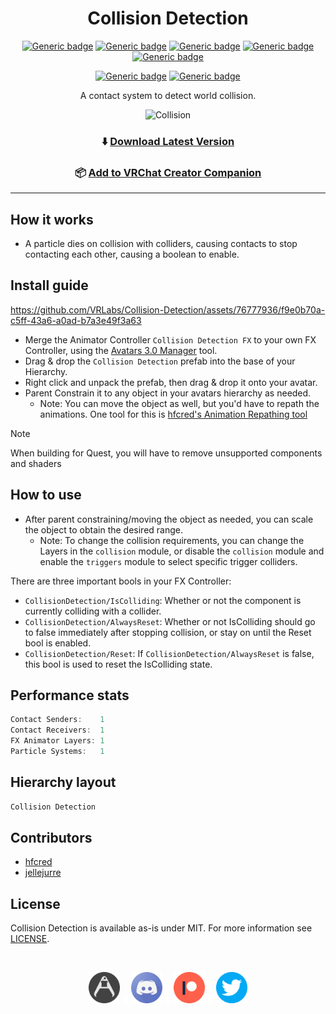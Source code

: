 <div align="center">

# Collision Detection

[![Generic badge](https://img.shields.io/github/downloads/VRLabs/Collision-Detection/total?label=Downloads)](https://github.com/VRLabs/Collision-Detection/releases/latest)
[![Generic badge](https://img.shields.io/badge/License-MIT-informational.svg)](https://github.com/VRLabs/Collision-Detection/blob/main/LICENSE)
[![Generic badge](https://img.shields.io/badge/Quest-Compatible-green?logo=Meta)](https://img.shields.io/badge/Quest-Compatible-green?logo=Meta)
[![Generic badge](https://img.shields.io/badge/Unity-2022.3.22f1-lightblue?logo=Unity)](https://unity.com/releases/editor/whats-new/2022.3.22)
[![Generic badge](https://img.shields.io/badge/SDK-AvatarSDK3-lightblue.svg)](https://vrchat.com/home/download)

[![Generic badge](https://img.shields.io/discord/706913824607043605?color=%237289da&label=DISCORD&logo=Discord&style=for-the-badge)](https://discord.vrlabs.dev/)
[![Generic badge](https://img.shields.io/endpoint.svg?url=https%3A%2F%2Fshieldsio-patreon.vercel.app%2Fapi%3Fusername%3Dvrlabs%26type%3Dpatrons&style=for-the-badge)](https://patreon.vrlabs.dev/)

A contact system to detect world collision.

![Collision](https://github.com/VRLabs/Collision-Detection/assets/76777936/11b91ef5-b2d4-413d-81b2-f857a2b4bf85)

### ⬇️ [Download Latest Version](https://github.com/VRLabs/Collision-Detection/releases/latest)


### 📦 [Add to VRChat Creator Companion](https://vrlabs.dev/packages?package=dev.vrlabs.collision-detection)

</div>

---

## How it works

* A particle dies on collision with colliders, causing contacts to stop contacting each other, causing a boolean to enable.

## Install guide

https://github.com/VRLabs/Collision-Detection/assets/76777936/f9e0b70a-c5ff-43a6-a0ad-b7a3e49f3a63

* Merge the Animator Controller ``Collision Detection FX`` to your own FX Controller, using the [Avatars 3.0 Manager](https://github.com/VRLabs/Avatars-3.0-Manager) tool.
* Drag & drop the ``Collision Detection`` prefab into the base of your Hierarchy.
* Right click and unpack the prefab, then drag & drop it onto your avatar.
* Parent Constrain it to any object in your avatars hierarchy as needed.
  * Note: You can move the object as well, but you'd have to repath the animations. One tool for this is [hfcred's Animation Repathing tool](https://github.com/hfcRed/Animation-Repathing)

> [!NOTE]  
> When building for Quest, you will have to remove unsupported components and shaders

## How to use

* After parent constraining/moving the object as needed, you can scale the object to obtain the desired range.
  * Note: To change the collision requirements, you can change the Layers in the `collision` module, or disable the `collision` module and enable the `triggers` module to select specific trigger colliders.

There are three important bools in your FX Controller:

* ``CollisionDetection/IsColliding``: Whether or not the component is currently colliding with a collider.
* ``CollisionDetection/AlwaysReset``: Whether or not IsColliding should go to false immediately after stopping collision, or stay on until the Reset bool is enabled.
* ``CollisionDetection/Reset``: If ``CollisionDetection/AlwaysReset`` is false, this bool is used to reset the IsColliding state.

## Performance stats

```c++
Contact Senders:    1
Contact Receivers:  1
FX Animator Layers: 1
Particle Systems:   1
```

## Hierarchy layout

```html
Collision Detection
```

## Contributors

* [hfcred](https://github.com/hfcred)
* [jellejurre](https://github.com/jellejurre)

## License

Collision Detection is available as-is under MIT. For more information see [LICENSE](https://github.com/VRLabs/Collision-Detection/blob/main/LICENSE).

​

<div align="center">

[<img src="https://github.com/VRLabs/Resources/raw/main/Icons/VRLabs.png" width="50" height="50">](https://vrlabs.dev "VRLabs")
<img src="https://github.com/VRLabs/Resources/raw/main/Icons/Empty.png" width="10">
[<img src="https://github.com/VRLabs/Resources/raw/main/Icons/Discord.png" width="50" height="50">](https://discord.vrlabs.dev/ "VRLabs")
<img src="https://github.com/VRLabs/Resources/raw/main/Icons/Empty.png" width="10">
[<img src="https://github.com/VRLabs/Resources/raw/main/Icons/Patreon.png" width="50" height="50">](https://patreon.vrlabs.dev/ "VRLabs")
<img src="https://github.com/VRLabs/Resources/raw/main/Icons/Empty.png" width="10">
[<img src="https://github.com/VRLabs/Resources/raw/main/Icons/Twitter.png" width="50" height="50">](https://twitter.com/vrlabsdev "VRLabs")

</div>

